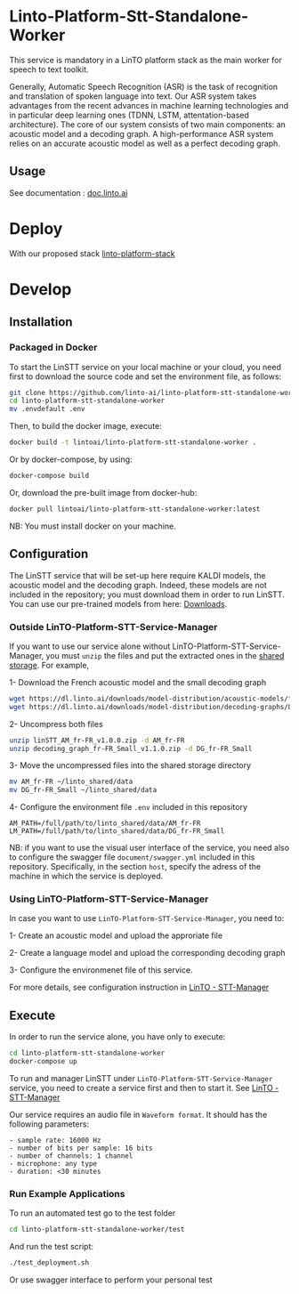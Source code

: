 # Linto-Platform-Stt-Standalone-Worker

This service is mandatory in a LinTO platform stack as the main worker for speech to text toolkit.

Generally, Automatic Speech Recognition (ASR) is the task of recognition and translation of spoken language into text. Our ASR system takes advantages from the recent advances in machine learning technologies and in particular deep learning ones (TDNN, LSTM, attentation-based architecture). The core of our system consists of two main components: an acoustic model and a decoding graph. A high-performance ASR system relies on an accurate acoustic model as well as a perfect decoding graph.

## Usage
See documentation : [doc.linto.ai](https://doc.linto.ai)

# Deploy

With our proposed stack [linto-platform-stack](https://github.com/linto-ai/linto-platform-stack)

# Develop

## Installation

### Packaged in Docker
To start the LinSTT service on your local machine or your cloud, you need first to download the source code and set the environment file, as follows:

```bash
git clone https://github.com/linto-ai/linto-platform-stt-standalone-worker
cd linto-platform-stt-standalone-worker
mv .envdefault .env
```

Then, to build the docker image, execute:

```bash
docker build -t lintoai/linto-platform-stt-standalone-worker .
```

Or by docker-compose, by using:
```bash
docker-compose build
```


Or, download the pre-built image from docker-hub:

```bash
docker pull lintoai/linto-platform-stt-standalone-worker:latest
```

NB: You must install docker on your machine.

## Configuration
The LinSTT service that will be set-up here require KALDI models, the acoustic model and the decoding graph. Indeed, these models are not included in the repository; you must download them in order to run LinSTT. You can use our pre-trained models from here: [Downloads](https://doc.linto.ai/#/services/linstt_download).

### Outside LinTO-Platform-STT-Service-Manager

If you want to use our service alone without LinTO-Platform-STT-Service-Manager, you must `unzip` the files and put the extracted ones in the [shared storage](https://doc.linto.ai/#/infra?id=shared-storage). For example,

1- Download the French acoustic model and the small decoding graph

```bash
wget https://dl.linto.ai/downloads/model-distribution/acoustic-models/fr-FR/linSTT_AM_fr-FR_v1.0.0.zip
wget https://dl.linto.ai/downloads/model-distribution/decoding-graphs/LVCSR/fr-FR/decoding_graph_fr-FR_Small_v1.1.0.zip
```

2- Uncompress both files

```bash
unzip linSTT_AM_fr-FR_v1.0.0.zip -d AM_fr-FR
unzip decoding_graph_fr-FR_Small_v1.1.0.zip -d DG_fr-FR_Small
```

3- Move the uncompressed files into the shared storage directory

```bash
mv AM_fr-FR ~/linto_shared/data
mv DG_fr-FR_Small ~/linto_shared/data
```

4- Configure the environment file `.env` included in this repository

    AM_PATH=/full/path/to/linto_shared/data/AM_fr-FR
    LM_PATH=/full/path/to/linto_shared/data/DG_fr-FR_Small


NB: if you want to use the visual user interface of the service, you need also to configure the swagger file `document/swagger.yml` included in this repository. Specifically, in the section `host`, specify the adress of the machine in which the service is deployed.

### Using LinTO-Platform-STT-Service-Manager
In case you want to use `LinTO-Platform-STT-Service-Manager`, you need to:

1- Create an acoustic model and upload the approriate file

2- Create a language model and upload the corresponding decoding graph

3- Configure the environmenet file of this service.

For more details, see configuration instruction in [LinTO - STT-Manager](https://doc.linto.ai/#/manager)

## Execute
In order to run the service alone, you have only to execute:

```bash
cd linto-platform-stt-standalone-worker
docker-compose up
```

To run and manager LinSTT under `LinTO-Platform-STT-Service-Manager` service, you need to create a service first and then to start it. See [LinTO - STT-Manager](services/manager?id=execute)

Our service requires an audio file in `Waveform format`. It should has the following parameters:

    - sample rate: 16000 Hz
    - number of bits per sample: 16 bits
    - number of channels: 1 channel
    - microphone: any type
    - duration: <30 minutes

### Run Example Applications
To run an automated test go to the test folder

```bash
cd linto-platform-stt-standalone-worker/test
```

And run the test script:

```bash
./test_deployment.sh
```

Or use swagger interface to perform your personal test

